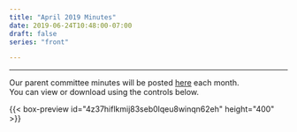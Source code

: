 ```yaml
---
title: "April 2019 Minutes"
date: 2019-06-24T10:48:00-07:00
draft: false
series: "front"

---
```


---

Our parent committee minutes will be posted [here](minutes) each month.  
You can view or download using the controls below.  

{{< box-preview id="4z37hiflkmij83seb0lqeu8winqn62eh" height="400" >}}

